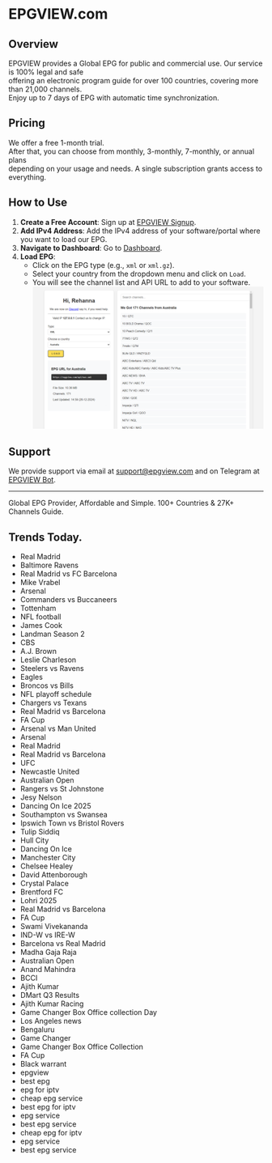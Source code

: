 # EPGVIEW.com



## Overview
EPGVIEW provides a Global EPG for public and commercial use. Our service is 100% legal and safe\
offering an electronic program guide for over 100 countries, covering more than 21,000 channels.\
Enjoy up to 7 days of EPG with automatic time synchronization.

## Pricing
We offer a free 1-month trial. \
After that, you can choose from monthly, 3-monthly, 7-monthly, or annual plans \
depending on your usage and needs. A single subscription grants access to everything.

## How to Use
1. **Create a Free Account**: Sign up at [EPGVIEW Signup](https://epgview.com/signup.php).
2. **Add IPv4 Address**: Add the IPv4 address of your software/portal where you want to load our EPG.
3. **Navigate to Dashboard**: Go to [Dashboard](https://epgview.com/dashboard.php).
4. **Load EPG**:
   - Click on the EPG type (e.g., `xml` or `xml.gz`).
   - Select your country from the dropdown menu and click on `Load`.
   - You will see the channel list and API URL to add to your software.
![EPGVIEW](img/dashboard.png)
## Support
We provide support via email at [support@epgview.com](mailto:support@epgview.com) and on Telegram at [EPGVIEW Bot](https://t.me/epgview_bot).

---

Global EPG Provider, Affordable and Simple. 100+ Countries & 27K+ Channels Guide.

## Trends Today.

- Real Madrid
- Baltimore Ravens
- Real Madrid vs FC Barcelona
- Mike Vrabel
- Arsenal
- Commanders vs Buccaneers
- Tottenham
- NFL football
- James Cook
- Landman Season 2
- CBS
- A.J. Brown
- Leslie Charleson
- Steelers vs Ravens
- Eagles
- Broncos vs Bills
- NFL playoff schedule
- Chargers vs Texans
- Real Madrid vs Barcelona
- FA Cup
- Arsenal vs Man United
- Arsenal
- Real Madrid
- Real Madrid vs Barcelona
- UFC
- Newcastle United
- Australian Open
- Rangers vs St Johnstone
- Jesy Nelson
- Dancing On Ice 2025
- Southampton vs Swansea
- Ipswich Town vs Bristol Rovers
- Tulip Siddiq
- Hull City
- Dancing On Ice
- Manchester City
- Chelsee Healey
- David Attenborough
- Crystal Palace
- Brentford FC
- Lohri 2025
- Real Madrid vs Barcelona
- FA Cup
- Swami Vivekananda
- IND-W vs IRE-W
- Barcelona vs Real Madrid
- Madha Gaja Raja
- Australian Open
- Anand Mahindra
- BCCI
- Ajith Kumar
- DMart Q3 Results
- Ajith Kumar Racing
- Game Changer Box Office collection Day
- Los Angeles news
- Bengaluru
- Game Changer
- Game Changer Box Office Collection
- FA Cup
- Black warrant
- epgview
- best epg
- epg for iptv
- cheap epg service
- best epg for iptv
- epg service
- best epg service
- cheap epg for iptv
- epg service
- best epg service
